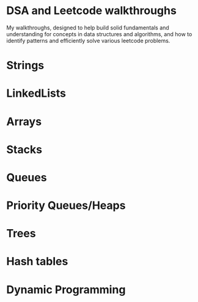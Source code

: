 # DSA and Leetcode walkthroughs 
My walkthroughs, designed to help build solid fundamentals and understanding for concepts in data structures and algorithms, and how to identify patterns and efficiently solve various leetcode problems.  

# Strings
# LinkedLists
# Arrays
# Stacks
# Queues
# Priority Queues/Heaps
# Trees
# Hash tables
# Dynamic Programming 
